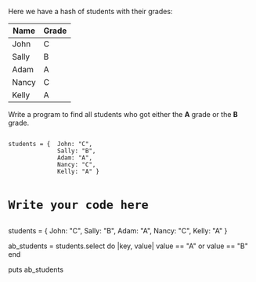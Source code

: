 Here we have a hash of
students with their grades:

|Name   | Grade |
|--|--|
|John   | C   |
|Sally  | B   |
|Adam   | A   |
| Nancy | C   |
| Kelly | A   |

Write a program to find all students
who got either the **A** grade or the
**B** grade.

<codeblock language="ruby" type="exercise" testMode="fixedInput">
<code>
students = {  John: "C",
              Sally: "B",
              Adam: "A",
              Nancy: "C",
              Kelly: "A" }

# Write your code here
</code>

<solution>
students = {  John: "C",
              Sally: "B",
              Adam: "A",
              Nancy: "C",
              Kelly: "A" }

ab_students = students.select do |key, value|
  value == "A" or value == "B"
end

puts ab_students
</solution>
</codeblock>

